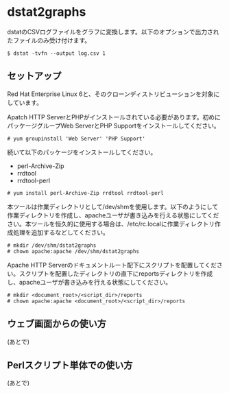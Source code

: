 dstat2graphs
============

dstatのCSVログファイルをグラフに変換します。以下のオプションで出力されたファイルのみ受け付けます。

    $ dstat -tvfn --output log.csv 1

セットアップ
------------

Red Hat Enterprise Linux 6と、そのクローンディストリビューションを対象にしています。

Apatch HTTP ServerとPHPがインストールされている必要があります。初めにパッケージグループWeb ServerとPHP Supportをインストールしてください。

    # yum groupinstall 'Web Server' 'PHP Support'

続いて以下のパッケージをインストールしてください。

* perl-Archive-Zip
* rrdtool
* rrdtool-perl

<!-- dummy comment line for breaking list -->

    # yum install perl-Archive-Zip rrdtool rrdtool-perl

本ツールは作業ディレクトリとして/dev/shmを使用します。以下のようにして作業ディレクトリを作成し、apacheユーザが書き込みを行える状態にしてください。本ツールを恒久的に使用する場合は、/etc/rc.localに作業ディレクトリ作成処理を追加するなどしてください。

    # mkdir /dev/shm/dstat2graphs
    # chown apache:apache /dev/shm/dstat2graphs

Apache HTTP Serverのドキュメントルート配下にスクリプトを配置してください。スクリプトを配置したディレクトリの直下にreportsディレクトリを作成し、apacheユーザが書き込みを行える状態にしてください。

    # mkdir <document_root>/<script_dir>/reports
    # chown apache:apache <document_root>/<script_dir>/reports

ウェブ画面からの使い方
----------------------

(あとで)

Perlスクリプト単体での使い方
----------------------------

(あとで)

